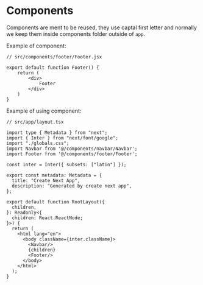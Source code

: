 # Components

Components are ment to be reused, they use captal first letter and normally we keep them inside components folder outside of ``app``.

Example of component:

```tsx
// src/components/footer/Footer.jsx

export default function Footer() {
    return (
        <div>
            Footer
        </div>
    )
}
```

Example of using component:

```tsx
// src/app/layout.tsx

import type { Metadata } from "next";
import { Inter } from "next/font/google";
import "./globals.css";
import Navbar from '@/components/navbar/Navbar';
import Footer from '@/components/footer/Footer';

const inter = Inter({ subsets: ["latin"] });

export const metadata: Metadata = {
  title: "Create Next App",
  description: "Generated by create next app",
};

export default function RootLayout({
  children,
}: Readonly<{
  children: React.ReactNode;
}>) {
  return (
    <html lang="en">
      <body className={inter.className}>
        <Navbar/>
        {children}
        <Footer/>
      </body>
    </html>
  );
}
```